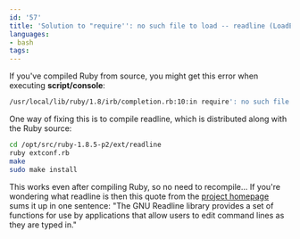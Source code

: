 ```yaml
---
id: '57'
title: 'Solution to "require'': no such file to load -- readline (LoadError)" problem'
languages:
- bash
tags:
---
```

If you've compiled Ruby from source, you might get this error when executing **script/console**:


```bash
/usr/local/lib/ruby/1.8/irb/completion.rb:10:in require': no such file to load -- readline (LoadError)
```
    

One way of fixing this is to compile readline, which is distributed along with the Ruby source:


```bash
cd /opt/src/ruby-1.8.5-p2/ext/readline
ruby extconf.rb
make
sudo make install
```
    

This works even after compiling Ruby, so no need to recompile... If you're wondering what readline is then this quote from the [project homepage](http://tiswww.case.edu/php/chet/readline/rltop.html) sums it up in one sentence:
"The GNU Readline library provides a set of functions for use by applications that allow users to edit command lines as they are typed in."

